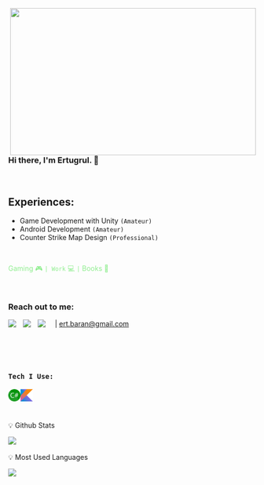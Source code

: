 <img src="https://mir-s3-cdn-cf.behance.net/project_modules/disp/b41e1e27075137.5635f8edb514a.gif" align="right" width="500" height="300">

### Hi there, I'm Ertugrul. :slightly_smiling_face:
<br>

## Experiences:
* Game Development with Unity `(Amateur)`
* Android Development `(Amateur)`
* Counter Strike Map Design `(Professional)`

<br>

<font color="lightgreen">Gaming :video_game: `| Work` :computer: `|` Books :book: </font>

<br/>

### Reach out to me:

[<img  width="30" src="https://unpkg.com/simple-icons@v4/icons/linkedin.svg" align="left" />][linkedin]
[<img  width="30" src="https://unpkg.com/simple-icons@v4/icons/instagram.svg" align="left" />][instagram]
[<img  width="35" src="https://png2.cleanpng.com/sh/c1d427e11b62907ae4e0f1772a833bde/L0KzQYq3V8AyN51mfZH0aYP2gLBuTfNtcaEyeeR9LXLkfrL1gb1weJZze95ycHH1hH7wjfFobV5ritduLXPyfsXsjwQue5pxjtd7LXPvecG0gvFvaZ9mReZ7YX72gLL5hf51NZJyiJ95bnewc73wkPFzfF5rRadtMUm8Q7a5hPJiOGY5RqoBNUi5Q4O6UcU3OWo6T6U9Nki8SYe1kP5o/kisspng-clip-art-banana-openclipart-image-free-content-silver-clip-banana-transparent-amp-png-clipart-f-5d1993e2dba054.8658632315619573468996.png" align="left" />][gamebanana]

|  ert.baran@gmail.com

<br/>
<br/>
<br/>



### ```Tech I Use:```
<img align="left" src="https://raw.githubusercontent.com/github/explore/80688e429a7d4ef2fca1e82350fe8e3517d3494d/topics/csharp/csharp.png" width="25" height="25" />
<img align="left" src="https://raw.githubusercontent.com/github/explore/80688e429a7d4ef2fca1e82350fe8e3517d3494d/topics/kotlin/kotlin.png" width="25" height="25" />

<br/>
<br/>



<br />


:bulb: Github Stats

<img src="https://github-readme-stats.vercel.app/api?username=ertbaran&theme=radical"  >


:bulb:  Most Used Languages

<img src="https://github-readme-stats.vercel.app/api/top-langs/?username=ertbaran&layout=compact" >


[instagram]: https://www.instagram.com/ertbaran/
[linkedin]: https://www.linkedin.com/in/ertbaran
[gamebanana]: https://gamebanana.com/members/submissions/sublog/1269128
